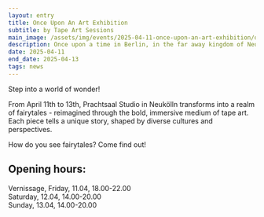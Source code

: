 ```yaml
---
layout: entry
title: Once Upon An Art Exhibition
subtitle: by Tape Art Sessions
main_image: /assets/img/events/2025-04-11-once-upon-an-art-exhibition/once-upon.webp
description: Once upon a time in Berlin, in the far away kingdom of Neukölln, there was 12 brave artists from different lands, show their art together.
date: 2025-04-11
end_date: 2025-04-13
tags: news
---
```


Step into a world of wonder!

From April 11th to 13th, Prachtsaal Studio in Neukölln transforms into a realm of
fairytales - reimagined through the bold, immersive medium of tape art.
Each piece tells a unique story, shaped by diverse cultures and perspectives.

How do you see fairytales? Come find out!


## Opening hours:
Vernissage, Friday, 11.04, 18.00-22.00<br>
Saturday, 12.04, 14.00-20.00<br>
Sunday, 13.04, 14.00-20.00<br>
<br>
